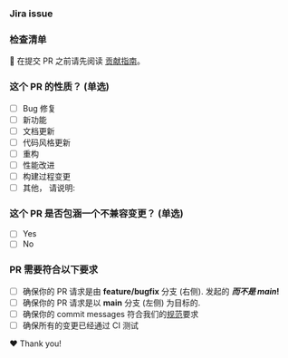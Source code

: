 ### Jira issue

<!-- Please fill in the relevant jira issue id -->
<!-- 请填写相关的 JIRA issue id -->

### 检查清单

🚨 在提交 PR 之前请先阅读 [贡献指南](.github/CONTRIBUTING.md)。

### 这个 PR 的性质？ (单选)

- [ ] Bug 修复
- [ ] 新功能
- [ ] 文档更新
- [ ] 代码风格更新
- [ ] 重构
- [ ] 性能改进
- [ ] 构建过程变更
- [ ] 其他， 请说明:

### 这个 PR 是否包涵一个不兼容变更？ (单选)

- [ ] Yes
- [ ] No

<!-- If yes, please describe the impact and migration path for existing applications: -->
<!-- 如果是, 请描述对现有应用程序的影响以及迁移方法: -->

### PR 需要符合以下要求

- [ ] 确保你的 PR 请求是由 **feature/bugfix** 分支 (右侧). 发起的 **_而不是 main_!**
- [ ] 确保你的 PR 请求是以 **main** 分支 (左侧) 为目标的.
- [ ] 确保你的 commit messages 符合我们的[规范](https://docs.edge.lianhe.art/styleguide/git-guide.html#commit-message-%E7%9A%84%E6%A0%BC%E5%BC%8F)要求
- [ ] 确保所有的变更已经通过 CI 测试

❤️ Thank you!
